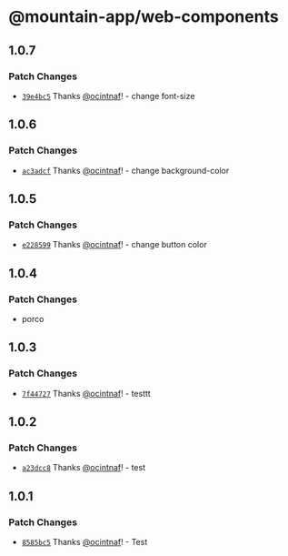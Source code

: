 # @mountain-app/web-components

## 1.0.7

### Patch Changes

- [`39e4bc5`](https://github.com/mountain-app/web-components/commit/39e4bc596f4bc3f6849ca80e227ac22e0450a6e6) Thanks [@ocintnaf](https://github.com/ocintnaf)! - change font-size

## 1.0.6

### Patch Changes

- [`ac3adcf`](https://github.com/mountain-app/web-components/commit/ac3adcf3e1efb0a090b198f1ba9fe0a6ac54e51a) Thanks [@ocintnaf](https://github.com/ocintnaf)! - change background-color

## 1.0.5

### Patch Changes

- [`e228599`](https://github.com/mountain-app/web-components/commit/e228599864c205b83bcdef954b2309483df40062) Thanks [@ocintnaf](https://github.com/ocintnaf)! - change button color

## 1.0.4

### Patch Changes

- porco

## 1.0.3

### Patch Changes

- [`7f44727`](https://github.com/mountain-app/web-components/commit/7f44727397d922a65be67fdfe2b8e8c2655dcaab) Thanks [@ocintnaf](https://github.com/ocintnaf)! - testtt

## 1.0.2

### Patch Changes

- [`a23dcc8`](https://github.com/mountain-app/web-components/commit/a23dcc82e6b0d21c1b410002c8e31e2f8e810234) Thanks [@ocintnaf](https://github.com/ocintnaf)! - test

## 1.0.1

### Patch Changes

- [`8585bc5`](https://github.com/mountain-app/web-components/commit/8585bc5da2d9061fe368c6d1acc93384d5c4266a) Thanks [@ocintnaf](https://github.com/ocintnaf)! - Test
